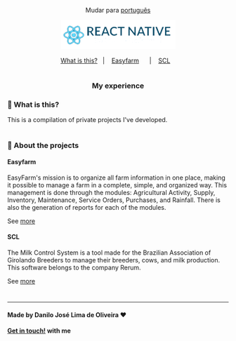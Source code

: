 <div align="center">

Mudar para [português](https://github.com/Danilo-Js/My_Experience/blob/main/portuguese.md)

</div>
<p align="center">
  <img src="./images/reactNative.png">
</p>


<p align="center" direction="row">
  <a href="#balloon-what-is-this">What is this?</a>&nbsp;&nbsp;&nbsp;|&nbsp;&nbsp;&nbsp;
  <a href="#easyfarm">Easyfarm</a>&nbsp;&nbsp;&nbsp;&nbsp;&nbsp;&nbsp;|&nbsp;&nbsp;&nbsp;
  <a href="#scl">SCL</a>&nbsp;&nbsp;&nbsp;
</p>

#

<div align="center">

### My experience

</div>


### :balloon: What is this?

This is a compilation of private projects I've developed.

#

### :iphone: About the projects

#### Easyfarm

EasyFarm's mission is to organize all farm information in one place, making it possible to manage a farm in a complete, simple, and organized way.
This management is done through the modules: Agricultural Activity, Supply, Inventory, Maintenance, Service Orders, Purchases, and Rainfall.
There is also the generation of reports for each of the modules.

See [more](https://github.com/Danilo-Js/My_Experience/blob/main/Easyfarm/english.md)


#### SCL

The Milk Control System is a tool made for the Brazilian Association of Girolando Breeders to manage their breeders, cows, and milk production.
This software belongs to the company Rerum.

See [more](https://github.com/Danilo-Js/My_Experience/blob/main/SCL/english.md)

#
---

#### Made by Danilo José Lima de Oliveira ♥ 
#### [Get in touch!](https://www.linkedin.com/in/danilo-js/) with me 
